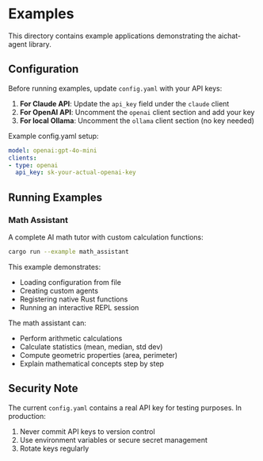 # Examples

This directory contains example applications demonstrating the aichat-agent library.

## Configuration

Before running examples, update `config.yaml` with your API keys:

1. **For Claude API**: Update the `api_key` field under the `claude` client
2. **For OpenAI API**: Uncomment the `openai` client section and add your key
3. **For local Ollama**: Uncomment the `ollama` client section (no key needed)

Example config.yaml setup:

```yaml
model: openai:gpt-4o-mini
clients:
- type: openai
  api_key: sk-your-actual-openai-key
```

## Running Examples

### Math Assistant

A complete AI math tutor with custom calculation functions:

```bash
cargo run --example math_assistant
```

This example demonstrates:
- Loading configuration from file
- Creating custom agents
- Registering native Rust functions
- Running an interactive REPL session

The math assistant can:
- Perform arithmetic calculations
- Calculate statistics (mean, median, std dev)
- Compute geometric properties (area, perimeter)
- Explain mathematical concepts step by step

## Security Note

The current `config.yaml` contains a real API key for testing purposes. In production:
1. Never commit API keys to version control
2. Use environment variables or secure secret management
3. Rotate keys regularly